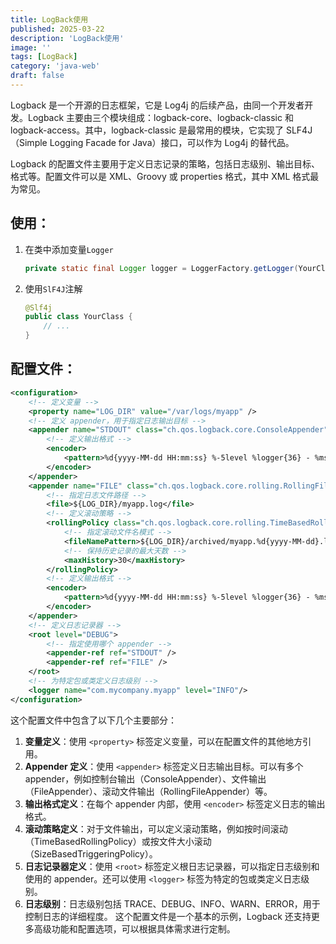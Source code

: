 ```yaml
---
title: LogBack使用
published: 2025-03-22
description: 'LogBack使用'
image: ''
tags: [LogBack]
category: 'java-web'
draft: false 
---
```

Logback 是一个开源的日志框架，它是 Log4j 的后续产品，由同一个开发者开发。Logback 主要由三个模块组成：logback-core、logback-classic 和 logback-access。其中，logback-classic 是最常用的模块，它实现了 SLF4J（Simple Logging Facade for Java）接口，可以作为 Log4j 的替代品。

Logback 的配置文件主要用于定义日志记录的策略，包括日志级别、输出目标、格式等。配置文件可以是 XML、Groovy 或 properties 格式，其中 XML 格式最为常见。
## 使用：
1. 在类中添加变量`Logger`
   ```java
   private static final Logger logger = LoggerFactory.getLogger(YourClass.class);
   ```
2. 使用`SlF4J`注解
   ```java
   @Slf4j
   public class YourClass {
       // ...
   }
   ```

## 配置文件：
```xml
<configuration>
    <!-- 定义变量 -->
    <property name="LOG_DIR" value="/var/logs/myapp" />
    <!-- 定义 appender，用于指定日志输出目标 -->
    <appender name="STDOUT" class="ch.qos.logback.core.ConsoleAppender">
        <!-- 定义输出格式 -->
        <encoder>
            <pattern>%d{yyyy-MM-dd HH:mm:ss} %-5level %logger{36} - %msg%n</pattern>
        </encoder>
    </appender>
    <appender name="FILE" class="ch.qos.logback.core.rolling.RollingFileAppender">
        <!-- 指定日志文件路径 -->
        <file>${LOG_DIR}/myapp.log</file>
        <!-- 定义滚动策略 -->
        <rollingPolicy class="ch.qos.logback.core.rolling.TimeBasedRollingPolicy">
            <!-- 指定滚动文件名模式 -->
            <fileNamePattern>${LOG_DIR}/archived/myapp.%d{yyyy-MM-dd}.log</fileNamePattern>
            <!-- 保持历史记录的最大天数 -->
            <maxHistory>30</maxHistory>
        </rollingPolicy>
        <!-- 定义输出格式 -->
        <encoder>
            <pattern>%d{yyyy-MM-dd HH:mm:ss} %-5level %logger{36} - %msg%n</pattern>
        </encoder>
    </appender>
    <!-- 定义日志记录器 -->
    <root level="DEBUG">
        <!-- 指定使用哪个 appender -->
        <appender-ref ref="STDOUT" />
        <appender-ref ref="FILE" />
    </root>
    <!-- 为特定包或类定义日志级别 -->
    <logger name="com.mycompany.myapp" level="INFO"/>
</configuration>
```
这个配置文件中包含了以下几个主要部分：
1. **变量定义**：使用 `<property>` 标签定义变量，可以在配置文件的其他地方引用。
2. **Appender 定义**：使用 `<appender>` 标签定义日志输出目标。可以有多个 appender，例如控制台输出（ConsoleAppender）、文件输出（FileAppender）、滚动文件输出（RollingFileAppender）等。
3. **输出格式定义**：在每个 appender 内部，使用 `<encoder>` 标签定义日志的输出格式。
4. **滚动策略定义**：对于文件输出，可以定义滚动策略，例如按时间滚动（TimeBasedRollingPolicy）或按文件大小滚动（SizeBasedTriggeringPolicy）。
5. **日志记录器定义**：使用 `<root>` 标签定义根日志记录器，可以指定日志级别和使用的 appender。还可以使用 `<logger>` 标签为特定的包或类定义日志级别。
6. **日志级别**：日志级别包括 TRACE、DEBUG、INFO、WARN、ERROR，用于控制日志的详细程度。
这个配置文件是一个基本的示例，Logback 还支持更多高级功能和配置选项，可以根据具体需求进行定制。

